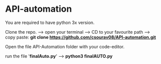 # API-automation

You are required to have python 3x version.

Clone the repo. --> open your terminal --> CD to your favourite path --> 
copy paste: **git clone https://github.com/csourav08/API-automation.git**

Open the file API-Automation folder with your code-editor.

run the file '**finalAuto.py**' --> **python3 finalAUTO.py**
